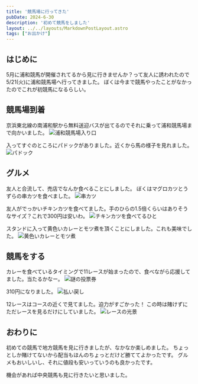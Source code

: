 ```yaml
---
title: '競馬場に行ってきた'
pubDate: 2024-6-30
description: '初めて競馬をしました'
layout: ../../layouts/MarkdownPostLayout.astro
tags: ["お出かけ"]
---
```

## はじめに
5月に浦和競馬が開催されてるから見に行きませんか？って友人に誘われたので5/21(火)に浦和競馬場へ行ってきました。
ぼくは今まで競馬やったことがなかったのでこれが初競馬になるらしい。

## 競馬場到着 
京浜東北線の南浦和駅から無料送迎バスが出てるのでそれに乗って浦和競馬場まで向かいました。
![浦和競馬場入り口](
   https://res.cloudinary.com/minofumino/image/upload/q_auto/posts/20240630/20240521_154401_jr9ztv.jpg
    )

入ってすぐのところにパドックがありました。近くから馬の様子を見れました。
![パドック](
    https://res.cloudinary.com/minofumino/image/upload/q_auto/posts/20240630/20240521_154651_mmyeng.jpg
)

## グルメ
友人と合流して、売店でなんか食べることにしました。
ぼくはマグロカツとうずらの串カツを食べました。
![串カツ](
    https://res.cloudinary.com/minofumino/image/upload/q_auto/posts/20240630/20240521_162159_xctr56.jpg
)

友人がでっかいチキンカツを食べてました。手のひらの1.5倍くらいはありそうなサイズ？これで300円は安いわ。
![チキンカツを食べてるひと](
    https://res.cloudinary.com/minofumino/image/upload/q_auto/posts/20240630/20240521_161630_yxkxaj.jpg
)

スタンドに入って黄色いカレーとモツ煮を頂くことにしました。これも美味でした。
![黄色いカレーとモツ煮](
    https://res.cloudinary.com/minofumino/image/upload/q_auto/posts/20240630/20240521_174136_j9qfgd.jpg
)

## 競馬をする
カレーを食べているタイミングで11レースが始まったので、食べながら応援してました。当たるかなー。
![謎の投票券](
    https://res.cloudinary.com/minofumino/image/upload/q_auto/posts/20240630/20240521_175241_srsg2f.jpg
)

310円になりました。
![払い戻し](
    https://res.cloudinary.com/minofumino/image/upload/q_auto/posts/20240630/20240521_182550_mahch7.jpg
)

12レースはコースの近くで見てました。迫力がすごかった！
この時は賭けずにただレースを見るだけにしていました。
![レースの光景](
    https://res.cloudinary.com/minofumino/image/upload/q_auto/posts/20240630/20240521_182209_giubq8.jpg
)

## おわりに
初めての競馬で地方競馬を見に行きましたが、なかなか楽しめました。
ちょっとしか賭けてないから配当もほんのちょっとだけど勝ててよかったです。
グルメもおいしいし、それに値段も安いっていうのも良かったです。

機会があれば中央競馬も見に行きたいと思いました。